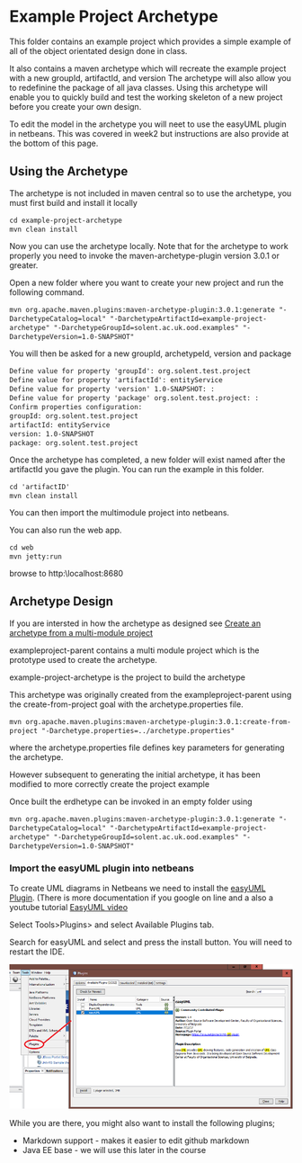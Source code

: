 # Example Project Archetype 

This folder contains an example project which provides a simple example of all of the object orientated design done in class.

It also contains a maven archetype which will recreate the example project with a new groupId, artifactId, and version
The archetype will also allow you to redefinine the package of all java classes. 
Using this archetype will enable you to quickly build and test the working skeleton of a new project before you create your own design.

To edit the model in the archetype you will neet to use the easyUML plugin in netbeans. 
This was covered in week2 but instructions are also provide at the bottom of this page.

## Using the Archetype
The archetype is not included in maven central so to use the archetype, you must first build and install it locally
```
cd example-project-archetype
mvn clean install
```

Now you can use the archetype locally. 
Note that for the archetype to work properly you need to invoke the maven-archetype-plugin version 3.0.1 or greater.

Open a new folder where you want to create your new project and run the following command.

```
mvn org.apache.maven.plugins:maven-archetype-plugin:3.0.1:generate "-DarchetypeCatalog=local" "-DarchetypeArtifactId=example-project-archetype" "-DarchetypeGroupId=solent.ac.uk.ood.examples" "-DarchetypeVersion=1.0-SNAPSHOT"
```
You will then be asked for a new groupId, archetypeId, version and package
```
Define value for property 'groupId': org.solent.test.project
Define value for property 'artifactId': entityService
Define value for property 'version' 1.0-SNAPSHOT: :
Define value for property 'package' org.solent.test.project: :
Confirm properties configuration:
groupId: org.solent.test.project
artifactId: entityService
version: 1.0-SNAPSHOT
package: org.solent.test.project
```
Once the archetype has completed, a new folder will exist named after the artifactId you gave the plugin.
You can run the example in this folder.
```
cd 'artifactID'
mvn clean install
```
You can then import the multimodule project into netbeans.

You can also run the web app.
```
cd web
mvn jetty:run
``` 
browse to http:\\localhost:8680

## Archetype Design
If you are intersted in how the archetype as designed see [Create an archetype from a multi-module project](https://maven.apache.org/archetype/maven-archetype-plugin/examples/create-multi-module-project.html) 

exampleproject-parent contains a multi module project which is the prototype used to create the archetype.

example-project-archetype is the project to build the archetype

This archetype was originally created from the exampleproject-parent using the create-from-project goal with the archetype.properties file.  
```
mvn org.apache.maven.plugins:maven-archetype-plugin:3.0.1:create-from-project "-Darchetype.properties=../archetype.properties" 
```
where the archetype.properties file defines key parameters for generating the archetype.

However subsequent to generating the initial archetype, it has been modified to more correctly create the project example

Once built the erdhetype can be invoked in an empty folder using
```
mvn org.apache.maven.plugins:maven-archetype-plugin:3.0.1:generate "-DarchetypeCatalog=local" "-DarchetypeArtifactId=example-project-archetype" "-DarchetypeGroupId=solent.ac.uk.ood.examples" "-DarchetypeVersion=1.0-SNAPSHOT"
```

### Import the easyUML plugin into netbeans
To create UML diagrams in Netbeans we need to install the [easyUML Plugin](http://plugins.netbeans.org/plugin/55435/easyuml).
(There is more documentation if you google on line and a also a youtube tutorial [EasyUML video](https://www.youtube.com/watch?v=QME_S7gPnVI) 

Select Tools>Plugins> and select Available Plugins tab.

Search for easyUML and select and press the install button. You will need to restart the IDE.

![alt text](../example_project_v1/images/easyUMLPlugin.png "Figure easyUMLPlugin.png")

While you are there, you might also want to install the following plugins; 
* Markdown support - makes it easier to edit github markdown
* Java EE base - we will use this later in the course
